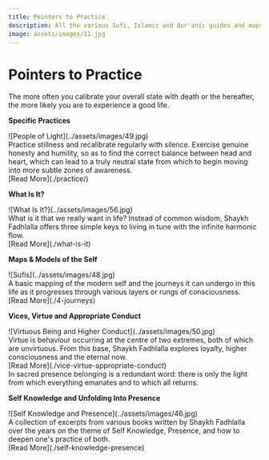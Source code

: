 ```yaml
---
title: Pointers to Practice
description: All the various Sufi, Islamic and Qur'anic guides and maps provided by Shaykh Fadhlalla Haeri
image: assets/images/11.jpg
---
```


# Pointers to Practice

<div class="callout6">
The more often you calibrate your overall state with death or the hereafter, the more likely you are to experience a good life.
</div>

<div markdown="1" class="card article sidebar center">

**Specific Practices**

<div markdown="2" class="article-image">
![People of Light](../assets/images/49.jpg)
</div>

<div markdown="3" class="article-para">
Practice stillness and recalibrate regularly with silence. Exercise genuine honesty and humility, so as to find the correct balance between head and heart, which can lead to a truly neutral state from which to begin moving into more subtle zones of awareness.
</div>

<div markdown="3" class="article-link">
[Read More](./practice/)
</div>

</div>

<div markdown="1" class="card article sidebar center">

**What Is It?**

<div markdown="2" class="article-image">
![What Is It?](../assets/images/56.jpg)
</div>

<div markdown="3" class="article-para">
What is it that we really want in life? Instead of common wisdom, Shaykh Fadhlalla offers three simple keys to living in tune with the infinite harmonic flow.
</div>

<div markdown="3" class="article-link">
[Read More](./what-is-it)
</div>

</div>

<div markdown="1" class="card article sidebar center">

**Maps & Models of the Self**

<div markdown="2" class="article-image">
![Sufis](../assets/images/48.jpg)
</div>

<div markdown="3" class="article-para">
A basic mapping of the modern self and the journeys it can undergo in this life as it progresses through various layers or rungs of consciousness.
</div>

<div markdown="3" class="article-link">
[Read More](./4-journeys)
</div>

</div>

<div markdown="1" class="card article sidebar center">

**Vices, Virtue and Appropriate Conduct**

<div markdown="2" class="article-image">
![Virtuous Being and Higher Conduct](../assets/images/50.jpg)
</div>

<div markdown="3" class="article-para">
Virtue is behaviour occurring at the centre of two extremes, both of which are unvirtuous. From this base, Shaykh Fadhlalla explores loyalty, higher consciousness and the eternal now.
</div>

<div markdown="3" class="article-link">
[Read More](./vice-virtue-appropriate-conduct)
</div>

</div>

<div class="callout6">
In sacred presence belonging is a redundant word: there is only the light from which everything emanates and to which all returns.
</div>

<div markdown="1" class="card article sidebar center">

**Self Knowledge and Unfolding Into Presence**

<div markdown="2" class="article-image">
![Self Knowledge and Presence](../assets/images/46.jpg)
</div>

<div markdown="3" class="article-para">
A collection of excerpts from various books written by Shaykh Fadhlalla over the years on the theme of Self Knowledge, Presence, and how to deepen one's practice of both.
</div>

<div markdown="3" class="article-link">
[Read More](./self-knowledge-presence)
</div>

</div>

